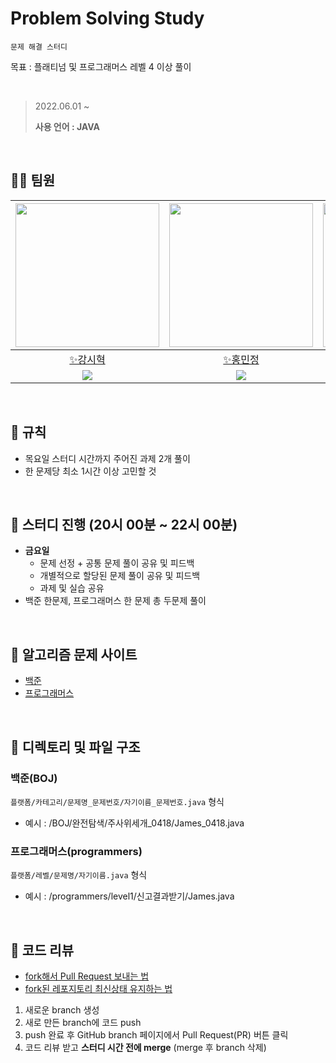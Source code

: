 # Problem Solving Study

`문제 해결 스터디`

목표 : 플래티넘 및 프로그래머스 레벨 4 이상 풀이

<br>

> 2022.06.01 ~
>
> **사용 언어 : JAVA**

<br>

## 🙋‍♂️ 팀원
|[<img src="https://avatars.githubusercontent.com/u/79829085?v=4" width="230px;" alt=""/>](https://github.com/Si-Hyeak-KANG) |[<img src="https://avatars.githubusercontent.com/u/95335294?v=4" width="230px">](https://github.com/hongmj37)|[<img src="https://avatars.githubusercontent.com/u/98211110?v=4" width="230px" >](https://github.com/HYUNSUK331)|
|:---:|:---:|:---:|
|[✨강시혁](https://github.com/Si-Hyeak-KANG) |[✨홍민정](https://github.com/hongmj37) |[✨이현석](https://github.com/HYUNSUK331)|
|[<img src="http://mazassumnida.wtf/api/mini/generate_badge?boj=zlcls456">](https://solved.ac/profile/zlcls456)|[<img src="http://mazassumnida.wtf/api/mini/generate_badge?boj=procdso">](https://solved.ac/profile/procdso)|[<img src="http://mazassumnida.wtf/api/mini/generate_badge?boj=tph01198">](https://solved.ac/profile/tph01198)|

<br>

## 📝 규칙
- 목요일 스터디 시간까지 주어진 과제 2개 풀이
- 한 문제당 최소 1시간 이상 고민할 것

<br>

## 🌷 스터디 진행 (20시 00분 ~ 22시 00분)
- **금요일**
    - 문제 선정 + 공통 문제 풀이 공유 및 피드백
    - 개별적으로 할당된 문제 풀이 공유 및 피드백
    - 과제 및 실습 공유
- 백준 한문제, 프로그래머스 한 문제 총 두문제 풀이


<br>

## 📙 알고리즘 문제 사이트
- [백준](https://www.acmicpc.net/)
- [프로그래머스](https://programmers.co.kr/learn/challenges)

<br>

## 🌱 디렉토리 및 파일 구조

### 백준(BOJ)

`플랫폼/카테고리/문제명_문제번호/자기이름_문제번호.java` 형식
- 예시 : /BOJ/완전탐색/주사위세개_0418/James_0418.java

### 프로그래머스(programmers)
`플랫폼/레벨/문제명/자기이름.java` 형식

- 예시 : /programmers/level1/신고결과받기/James.java

<br>

## 🥕 코드 리뷰
- [fork해서 Pull Request 보내는 법](https://wayhome25.github.io/git/2017/07/08/git-first-pull-request-story/)
- [fork된 레포지토리 최신상태 유지하는 법](https://jybaek.tistory.com/775)

1) 새로운 branch 생성
2) 새로 만든 branch에 코드 push
3) push 완료 후 GitHub branch 페이지에서 Pull Request(PR) 버튼 클릭
4) 코드 리뷰 받고 <b>스터디 시간 전에 merge</b> (merge 후 branch 삭제)
